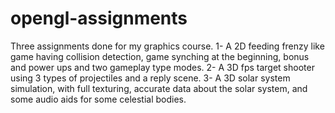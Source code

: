 # opengl-assignments
Three assignments done for my graphics course.
1- A 2D feeding frenzy like game having collision detection, game synching at the beginning, bonus and power ups and two gameplay type modes.
2- A 3D fps target shooter using 3 types of projectiles and a reply scene.
3- A 3D solar system simulation, with full texturing, accurate data about the solar system, and some audio aids for some celestial bodies.
